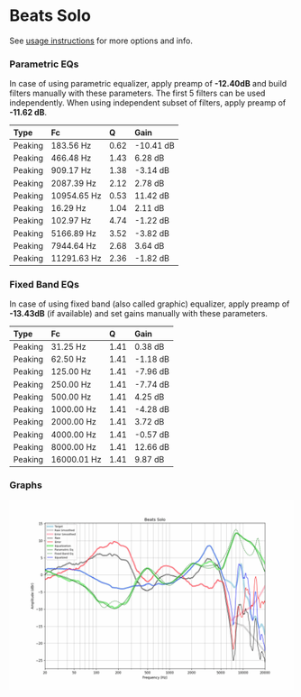# Beats Solo
See [usage instructions](https://github.com/jaakkopasanen/AutoEq#usage) for more options and info.

### Parametric EQs
In case of using parametric equalizer, apply preamp of **-12.40dB** and build filters manually
with these parameters. The first 5 filters can be used independently.
When using independent subset of filters, apply preamp of **-11.62 dB**.

| Type    | Fc          |    Q | Gain      |
|:--------|:------------|:-----|:----------|
| Peaking | 183.56 Hz   | 0.62 | -10.41 dB |
| Peaking | 466.48 Hz   | 1.43 | 6.28 dB   |
| Peaking | 909.17 Hz   | 1.38 | -3.14 dB  |
| Peaking | 2087.39 Hz  | 2.12 | 2.78 dB   |
| Peaking | 10954.65 Hz | 0.53 | 11.42 dB  |
| Peaking | 16.29 Hz    | 1.04 | 2.11 dB   |
| Peaking | 102.97 Hz   | 4.74 | -1.22 dB  |
| Peaking | 5166.89 Hz  | 3.52 | -3.82 dB  |
| Peaking | 7944.64 Hz  | 2.68 | 3.64 dB   |
| Peaking | 11291.63 Hz | 2.36 | -1.82 dB  |

### Fixed Band EQs
In case of using fixed band (also called graphic) equalizer, apply preamp of **-13.43dB**
(if available) and set gains manually with these parameters.

| Type    | Fc          |    Q | Gain     |
|:--------|:------------|:-----|:---------|
| Peaking | 31.25 Hz    | 1.41 | 0.38 dB  |
| Peaking | 62.50 Hz    | 1.41 | -1.18 dB |
| Peaking | 125.00 Hz   | 1.41 | -7.96 dB |
| Peaking | 250.00 Hz   | 1.41 | -7.74 dB |
| Peaking | 500.00 Hz   | 1.41 | 4.25 dB  |
| Peaking | 1000.00 Hz  | 1.41 | -4.28 dB |
| Peaking | 2000.00 Hz  | 1.41 | 3.72 dB  |
| Peaking | 4000.00 Hz  | 1.41 | -0.57 dB |
| Peaking | 8000.00 Hz  | 1.41 | 12.66 dB |
| Peaking | 16000.01 Hz | 1.41 | 9.87 dB  |

### Graphs
![](./Beats%20Solo.png)